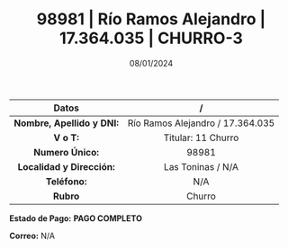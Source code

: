 ﻿---
title: 98981 | Río Ramos Alejandro | 17.364.035 | CHURRO-3
date: 08/01/2024
draft: false
tags: ['titular', 'las toninas', 'churro']
---

|          **Datos**          |  /  |
|:---------------------------:|:---:|
| **Nombre, Apellido y DNI:** | Río Ramos Alejandro / 17.364.035 |
|          **V o T:**         | Titular: 11 Churro |
|      **Numero Único:**      | 98981 |
|  **Localidad y Dirección:** | Las Toninas / N/A |
|        **Teléfono:**        | N/A |
|          **Rubro**          | Churro |

**Estado de Pago:** **PAGO COMPLETO**

**Correo:** N/A

